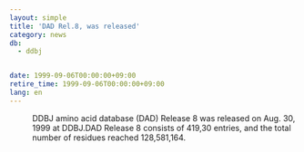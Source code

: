 ```yaml
---
layout: simple
title: 'DAD Rel.8, was released'
category: news
db:
  - ddbj


date: 1999-09-06T00:00:00+09:00
retire_time: 1999-09-06T00:00:00+09:00
lang: en
---
```


<dd>DDBJ amino acid database (DAD) Release 8 was released on Aug. 30, 1999 at DDBJ.DAD Release 8 consists of 419,30 entries, and the total number of residues reached 128,581,164.</dd>
